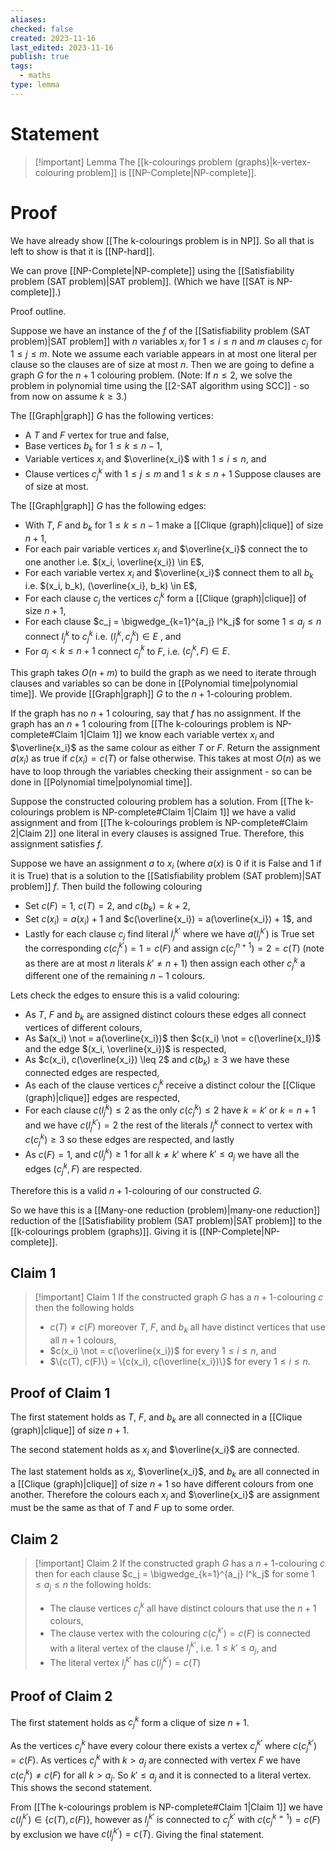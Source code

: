 ```yaml
---
aliases: 
checked: false
created: 2023-11-16
last_edited: 2023-11-16
publish: true
tags:
  - maths
type: lemma
---
```

# Statement

> [!important] Lemma
> The [[k-colourings problem (graphs)|k-vertex-colouring problem]] is [[NP-Complete|NP-complete]].

# Proof

We have already show [[The k-colourings problem is in NP]]. So all that is left to show is that it is [[NP-hard]].

We can prove [[NP-Complete|NP-complete]] using the [[Satisfiability problem (SAT problem)|SAT problem]]. (Which we have [[SAT is NP-complete]].) 

Proof outline.

Suppose we have an instance of the $f$ of the [[Satisfiability problem (SAT problem)|SAT problem]] with $n$ variables $x_i$ for $1 \leq i \leq n$ and $m$ clauses $c_j$ for $1 \leq j \leq m$. Note we assume each variable appears in at most one literal per clause so the clauses are of size at most $n$. Then we are going to define a graph $G$ for the $n+1$ colouring problem. (Note: If $n \leq 2$, we solve the problem in polynomial time using the [[2-SAT algorithm using SCC]] - so from now on assume $k \geq 3$.) 

The [[Graph|graph]] $G$ has the following vertices:
- A $T$ and $F$ vertex for true and false,
- Base vertices $b_k$ for $1 \leq k \leq n - 1$,
- Variable vertices $x_i$ and $\overline{x_i}$ with $1 \leq i \leq n$, and
- Clause vertices $c_j^k$ with $1 \leq j \leq m$ and $1 \leq k \leq n+1$ Suppose clauses are of size at most.

The [[Graph|graph]] $G$ has the following edges:
- With $T$, $F$ and $b_k$ for $1  \leq k \leq n-1$ make a [[Clique (graph)|clique]] of size $n+1$,
- For each pair variable vertices $x_i$ and $\overline{x_i}$ connect the to one another i.e. $(x_i, \overline{x_i}) \in E$,
- For each variable vertex $x_i$ and $\overline{x_i}$ connect them to all $b_k$ i.e. $(x_i, b_k), (\overline{x_i}, b_k) \in E$,
- For each clause $c_j$ the vertices $c_j^k$ form a [[Clique (graph)|clique]] of size $n+1$,  
- For each clause $c_j = \bigwedge_{k=1}^{a_j} l^k_j$ for some $1 \leq a_j \leq n$ connect $l^k_j$ to $c_j^k$ i.e. $(l^k_j,c^k_j) \in E$ , and 
- For $a_j < k \leq n+1$ connect $c^k_j$ to $F$, i.e. $(c^k_j, F) \in E$.

This graph takes $O(n + m)$ to build the graph as we need to iterate through clauses and variables so can be done in [[Polynomial time|polynomial time]]. We provide [[Graph|graph]] $G$ to the $n+1$-colouring problem.

If the graph has no $n+1$ colouring, say that $f$ has no assignment. If the graph has an $n+1$ colouring from [[The k-colourings problem is NP-complete#Claim 1|Claim 1]] we know each variable vertex $x_i$ and $\overline{x_i}$ as the same colour as either $T$ or $F$. Return the assignment $a(x_i)$ as true if $c(x_i) = c(T)$ or false otherwise. This takes at most $O(n)$ as we have to loop through the variables checking their assignment - so can be done in [[Polynomial time|polynomial time]]. 

Suppose the constructed colouring problem has a solution. From [[The k-colourings problem is NP-complete#Claim 1|Claim 1]] we have a valid assignment and from [[The k-colourings problem is NP-complete#Claim 2|Claim 2]] one literal in every clauses is assigned True. Therefore, this assignment satisfies $f$.

Suppose we have an assignment $a$ to $x_i$ (where $a(x)$ is 0 if it is False and 1 if it is True) that is a solution to the [[Satisfiability problem (SAT problem)|SAT problem]] $f$. Then build the following colouring
- Set $c(F) = 1$, $c(T) = 2$, and $c(b_k) = k + 2$,
- Set $c(x_i) = a(x_i) + 1$ and $c(\overline{x_i}) = a(\overline{x_i}) + 1$, and
- Lastly for each clause $c_j$ find literal $l^{k'}_j$ where we have $a(l^{k'}_j)$ is True set the corresponding $c(c_j^{k'}) = 1 = c(F)$ and assign $c(c^{n+1}_j) = 2 = c(T)$ (note as there are at most $n$ literals $k' \not = n+1$) then assign each other $c_j^k$ a different one of the remaining $n-1$ colours.

Lets check the edges to ensure this is a valid colouring:
- As $T$, $F$ and $b_k$ are assigned distinct colours these edges all connect vertices of different colours,
- As $a(x_i) \not = a(\overline{x_i})$ then $c(x_i) \not = c(\overline{x_I})$ and the edge $(x_i, \overline{x_i})$ is respected,
- As $c(x_i), c(\overline{x_i}) \leq 2$ and $c(b_k) \geq 3$ we have these connected edges are respected,
- As each of the clause vertices $c_j^k$ receive a distinct colour the [[Clique (graph)|clique]] edges are respected, 
- For each clause $c(l^k_j) \leq 2$ as the only $c(c_j^k) \leq 2$ have $k = k'$ or $k = n+1$ and we have $c(l^{k'}_j) = 2$ the rest of the literals $l^k_j$ connect to vertex with $c(c_j^k) \geq 3$ so these edges are respected, and lastly
- As $c(F) = 1$, and $c(l^k_j) \geq 1$ for all $k \not = k'$ where $k' \leq a_j$ we have all the edges $(c_j^k, F)$ are respected.

Therefore this is a valid $n+1$-colouring of our constructed $G$. 

So we have this is a [[Many-one reduction (problem)|many-one reduction]] reduction of the [[Satisfiability problem (SAT problem)|SAT problem]] to the [[k-colourings problem (graphs)]]. Giving it is [[NP-Complete|NP-complete]].

## Claim 1

>[!important] Claim 1
>If the constructed graph $G$ has a $n+1$-colouring $c$ then the following holds 
>- $c(T) \not = c(F)$ moreover $T$, $F$, and $b_k$ all have distinct vertices that use all $n + 1$ colours, 
>- $c(x_i) \not = c(\overline{x_i})$ for every $1 \leq i \leq n$, and
>- $\{c(T), c(F)\} = \{c(x_i), c(\overline{x_i})\}$ for every $1 \leq i \leq n$.

## Proof of Claim 1

The first statement holds as $T$, $F$, and $b_k$ are all connected in a [[Clique (graph)|clique]] of size $n+1$.

The second statement holds as $x_i$ and $\overline{x_i}$ are connected.

The last statement holds as $x_i$, $\overline{x_i}$, and $b_k$ are all connected in a [[Clique (graph)|clique]] of size $n+1$ so have different colours from one another. Therefore the colours each $x_i$ and $\overline{x_i}$ are assignment must be the same as that of $T$ and $F$ up to some order.

## Claim 2

>[!important] Claim 2
>If the constructed graph $G$ has a $n+1$-colouring $c$ then for each clause $c_j = \bigwedge_{k=1}^{a_j} l^k_j$ for some $1 \leq a_j \leq n$ the following holds:
>- The clause vertices $c_j^k$ all have distinct colours that use the $n+1$ colours,
>- The clause vertex with the colouring $c(c_{j}^{k'}) = c(F)$ is connected with a literal vertex of the clause $l_j^{k'}$, i.e. $1 \leq k' \leq a_j$, and
>- The literal vertex $l_j^{k'}$ has $c(l_j^{k'}) = c(T)$ 

## Proof of Claim 2

The first statement holds as $c_j^k$ form a clique of size $n+1$.

As the vertices $c_j^k$ have every colour there exists a vertex $c_j^{k'}$ where $c(c_j^{k'}) = c(F)$. As vertices $c_j^k$ with $k > a_j$  are connected with vertex $F$ we have $c(c_j^k) \not = c(F)$ for all $k > a_j$. So $k' \leq a_j$ and it is connected to a literal vertex. This shows the second statement.

From [[The k-colourings problem is NP-complete#Claim 1|Claim 1]] we have $c(l^{k'}_j) \in \{c(T), c(F)\}$, however as $l^{k'}_j$ is connected to $c_j^{k'}$ with $c(c_j^{k=1}) = c(F)$ by exclusion we have $c(l^{k'}_j) = c(T$). Giving the final statement.


